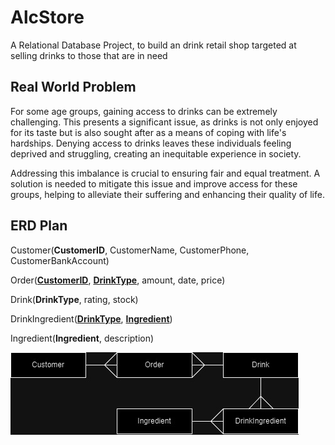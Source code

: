 # AlcStore
A Relational Database Project, to build an drink retail shop targeted at selling drinks to those that are in need

## Real World Problem
For some age groups, gaining access to drinks can be extremely challenging. This presents a significant issue, as drinks is not only enjoyed for its taste but is also sought after as a means of coping with life's hardships. Denying access to drinks leaves these individuals feeling deprived and struggling, creating an inequitable experience in society. 

Addressing this imbalance is crucial to ensuring fair and equal treatment. A solution is needed to mitigate this issue and improve access for these groups, helping to alleviate their suffering and enhancing their quality of life.


## ERD Plan
Customer(**CustomerID**, CustomerName, CustomerPhone, CustomerBankAccount)

Order(<u>**CustomerID**</u>, <u>**DrinkType**</u>, amount, date, price)

Drink(**DrinkType**, rating, stock)

DrinkIngredient(<u>**DrinkType**</u>, <u>**Ingredient**</u>)

Ingredient(**Ingredient**, description)

![Alt text](Drinks.jpg)
